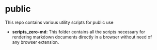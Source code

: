 # public
This repo contains various utility scripts for public use

* **scripts_zero-md:** This folder contains all the scripts necessary for rendering markdown documents directly in a browser without need of any browser extension.
